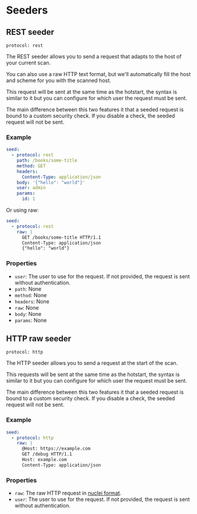 # Seeders

## REST seeder

`protocol: rest`

The REST seeder allows you to send a request that adapts to the host of your current scan.

You can also use a raw HTTP text format, but we'll automatically fill the host and scheme for you with the scanned host.

This request will be sent at the same time as the hotstart, the syntax is similar to it but
you can configure for which user the request must be sent.

The main difference between this two features it that a seeded request is bound to a custom security check.
If you disable a check, the seeded request will not be sent.

### Example

```yaml
seed:
  - protocol: rest
    path: /books/some-title
    method: GET
    headers:
      Content-Type: application/json
    body: '{"hello": "world"}'
    user: admin
    params:
      id: 1
```

Or using raw:

```yaml
seed:
  - protocol: rest
    raw: |
      GET /books/some-title HTTP/1.1
      Content-Type: application/json
      {"hello": "world"}
```

### Properties

- `user`: The user to use for the request. If not provided, the request is sent without authentication.
- `path`: None
- `method`: None
- `headers`: None
- `raw`: None
- `body`: None
- `params`: None

## HTTP raw seeder

`protocol: http`

The HTTP seeder allows you to send a request at the start of the scan.

This requests will be sent at the same time as the hotstart, the syntax is similar to it but
you can configure for which user the request must be sent.

The main difference between this two features it that a seeded request is bound to a custom security check.
If you disable a check, the seeded request will not be sent.

### Example

```yaml
seed:
  - protocol: http
    raw: |
      @Host: https://example.com
      GET /debug HTTP/1.1
      Host: example.com
      Content-Type: application/json
```

### Properties

- `raw`: The raw HTTP request in [nuclei format](https://docs.projectdiscovery.io/templates/protocols/http/raw-http).
- `user`: The user to use for the request. If not provided, the request is sent without authentication.
